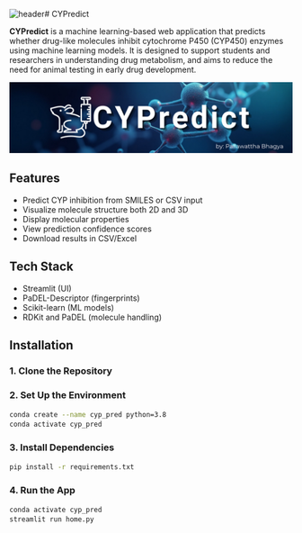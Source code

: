 ![header](https://github.com/user-attachments/assets/a8d71a5a-ba6d-4ee3-8628-af9aacee60de)# CYPredict

**CYPredict** is a machine learning-based web application that predicts whether drug-like molecules inhibit cytochrome P450 (CYP450) enzymes using machine learning models. It is designed to support students and researchers in understanding drug metabolism, and aims to reduce the need for animal testing in early drug development.

![Header](images/header.png)


## Features
- Predict CYP inhibition from SMILES or CSV input
- Visualize molecule structure both 2D and 3D
- Display molecular properties
- View prediction confidence scores
- Download results in CSV/Excel


## Tech Stack
- Streamlit (UI)
- PaDEL-Descriptor (fingerprints)
- Scikit-learn (ML models)
- RDKit and PaDEL (molecule handling)



## Installation

### 1. Clone the Repository

### 2. Set Up the Environment

```bash
conda create --name cyp_pred python=3.8
conda activate cyp_pred
```

### 3. Install Dependencies
```bash
pip install -r requirements.txt
```
### 4. Run the App
```bash
conda activate cyp_pred
streamlit run home.py
```







